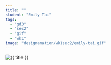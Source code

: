 ```yaml
---
title: ""
student: "Emily Tai"
tags:
  - "gd3"
  - "sec2"
  - "gif"
  - "wk1"
image: "designamation/wk1sec2/emily-tai.gif"
---
```


<img src="{{urls.media}}/{{ image }}" alt="{{ title }}"/>

